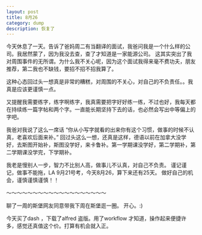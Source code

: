 ```yaml
---
layout: post
title: 8月26
category: dump
description: 恢复了
---
```


今天休息了一天。告诉了爸妈周二有当翻译的面试，我爸问我是一个什么样的公司。我居然蒙了，因为我没去查，查了才知道是一家能源公司。
这其实突出了我对周围事件的无所谓。为什么我不关心呢，因为这个面试我得来毫不费功夫，朋友推荐，第二我也不缺钱，要招不招不招我算了。

这种心态回过头一想真是非常的糟糕，对周围的不关心，对自己的不负责任。。我真是应该更谨慎一点。


又提醒我需要练字，练字啊练字，我真需要把字好好练一练，不过也好，我每天都在持续练一篇字帖和两个字。一直能长期坚持下去的话，也必然会写出中等偏上的字吧。

我爸对我说了这么一席话 “你从小写字就看的出来你有这个习惯，做事的时候不认真，老喜欢后面来补。” 
回过头这么一想，还真是这样，德语以前在加拿大没学好，去斯图开始补，斯图没学好，来卡鲁补。第一学期课没学好，第二学期补，第二学期课没学完，下学期补。

我老是慢别人一步，智力不比别人高，做事儿不认真，对自己不负责。
谨记谨记，做事不能拖，LA 9月21号考，今天8月26，算下来还有25天。
做好自己的机会，谨慎谨慎谨慎！！


～～～～～～～～～～～～～～～～～～～


聊了一周的斯堡网友同意带我下周在斯堡逛一圈。 开心。:)

今天买了dash ，下载了alfred 盗版。用了workflow 才知道，操作起来便捷许多，感觉还真值这个价。打算有机会就入正。
